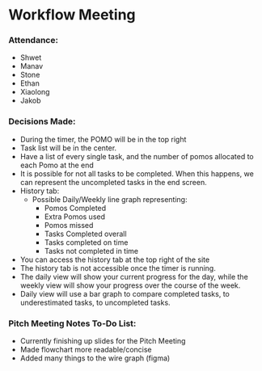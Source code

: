 # Workflow Meeting

### Attendance:
- Shwet 
- Manav
- Stone
- Ethan
- Xiaolong
- Jakob

### Decisions Made:
- During the timer, the POMO will be in the top right
- Task list will be in the center.
- Have a list of every single task, and the number of pomos allocated to each Pomo at the end
- It is possible for not all tasks to be completed. When this happens, we can represent the uncompleted tasks in the end screen.
- History tab:
  - Possible Daily/Weekly line graph representing:
    - Pomos Completed
    - Extra Pomos used
    - Pomos missed
    - Tasks Completed overall
    - Tasks completed on time
    - Tasks not completed in time
- You can access the history tab at the top right of the site
- The history tab is not accessible once the timer is running. 
- The daily view will show your current progress for the day, while the weekly view will show your progress over the course of the week.
- Daily view will use a bar graph to compare completed tasks, to underestimated tasks, to uncompleted tasks.


### Pitch Meeting Notes To-Do List:
- Currently finishing up slides for the Pitch Meeting
- Made flowchart more readable/concise
- Added many things to the wire graph (figma)
